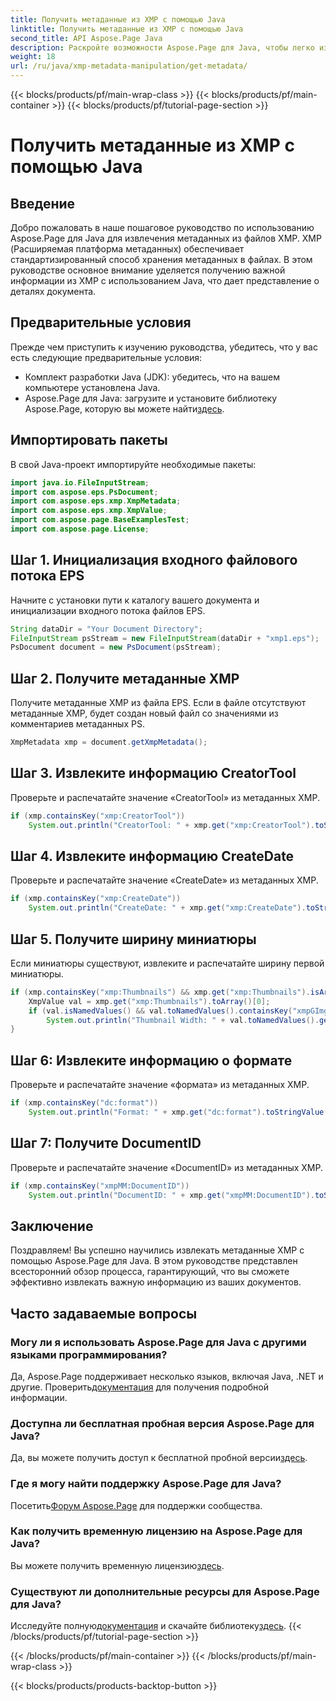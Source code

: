 ```yaml
---
title: Получить метаданные из XMP с помощью Java
linktitle: Получить метаданные из XMP с помощью Java
second_title: API Aspose.Page Java
description: Раскройте возможности Aspose.Page для Java, чтобы легко извлекать метаданные XMP. Усовершенствуйте анализ документов с помощью нашего пошагового руководства!
weight: 18
url: /ru/java/xmp-metadata-manipulation/get-metadata/
---
```


{{< blocks/products/pf/main-wrap-class >}}
{{< blocks/products/pf/main-container >}}
{{< blocks/products/pf/tutorial-page-section >}}

# Получить метаданные из XMP с помощью Java

## Введение
Добро пожаловать в наше пошаговое руководство по использованию Aspose.Page для Java для извлечения метаданных из файлов XMP. XMP (Расширяемая платформа метаданных) обеспечивает стандартизированный способ хранения метаданных в файлах. В этом руководстве основное внимание уделяется получению важной информации из XMP с использованием Java, что дает представление о деталях документа.
## Предварительные условия
Прежде чем приступить к изучению руководства, убедитесь, что у вас есть следующие предварительные условия:
- Комплект разработки Java (JDK): убедитесь, что на вашем компьютере установлена Java.
-  Aspose.Page для Java: загрузите и установите библиотеку Aspose.Page, которую вы можете найти[здесь](https://releases.aspose.com/page/java/).
## Импортировать пакеты
В свой Java-проект импортируйте необходимые пакеты:
```java
import java.io.FileInputStream;
import com.aspose.eps.PsDocument;
import com.aspose.eps.xmp.XmpMetadata;
import com.aspose.eps.xmp.XmpValue;
import com.aspose.page.BaseExamplesTest;
import com.aspose.page.License;
```
## Шаг 1. Инициализация входного файлового потока EPS
Начните с установки пути к каталогу вашего документа и инициализации входного потока файлов EPS.
```java
String dataDir = "Your Document Directory";
FileInputStream psStream = new FileInputStream(dataDir + "xmp1.eps");
PsDocument document = new PsDocument(psStream);
```
## Шаг 2. Получите метаданные XMP
Получите метаданные XMP из файла EPS. Если в файле отсутствуют метаданные XMP, будет создан новый файл со значениями из комментариев метаданных PS.
```java
XmpMetadata xmp = document.getXmpMetadata();
```
## Шаг 3. Извлеките информацию CreatorTool
Проверьте и распечатайте значение «CreatorTool» из метаданных XMP.
```java
if (xmp.containsKey("xmp:CreatorTool"))
    System.out.println("CreatorTool: " + xmp.get("xmp:CreatorTool").toStringValue());
```
## Шаг 4. Извлеките информацию CreateDate
Проверьте и распечатайте значение «CreateDate» из метаданных XMP.
```java
if (xmp.containsKey("xmp:CreateDate"))
    System.out.println("CreateDate: " + xmp.get("xmp:CreateDate").toStringValue());
```
## Шаг 5. Получите ширину миниатюры
Если миниатюры существуют, извлеките и распечатайте ширину первой миниатюры.
```java
if (xmp.containsKey("xmp:Thumbnails") && xmp.get("xmp:Thumbnails").isArray()) {
    XmpValue val = xmp.get("xmp:Thumbnails").toArray()[0];
    if (val.isNamedValues() && val.toNamedValues().containsKey("xmpGImg:width"))
        System.out.println("Thumbnail Width: " + val.toNamedValues().get("xmpGImg:width").toInteger());
}
```
## Шаг 6: Извлеките информацию о формате
Проверьте и распечатайте значение «формата» из метаданных XMP.
```java
if (xmp.containsKey("dc:format"))
    System.out.println("Format: " + xmp.get("dc:format").toStringValue());
```
## Шаг 7: Получите DocumentID
Проверьте и распечатайте значение «DocumentID» из метаданных XMP.
```java
if (xmp.containsKey("xmpMM:DocumentID"))
    System.out.println("DocumentID: " + xmp.get("xmpMM:DocumentID").toStringValue());
```
## Заключение
Поздравляем! Вы успешно научились извлекать метаданные XMP с помощью Aspose.Page для Java. В этом руководстве представлен всесторонний обзор процесса, гарантирующий, что вы сможете эффективно извлекать важную информацию из ваших документов.
## Часто задаваемые вопросы
### Могу ли я использовать Aspose.Page для Java с другими языками программирования?
 Да, Aspose.Page поддерживает несколько языков, включая Java, .NET и другие. Проверить[документация](https://reference.aspose.com/page/java/) для получения подробной информации.
### Доступна ли бесплатная пробная версия Aspose.Page для Java?
 Да, вы можете получить доступ к бесплатной пробной версии[здесь](https://releases.aspose.com/).
### Где я могу найти поддержку Aspose.Page для Java?
 Посетить[Форум Aspose.Page](https://forum.aspose.com/c/page/39) для поддержки сообщества.
### Как получить временную лицензию на Aspose.Page для Java?
 Вы можете получить временную лицензию[здесь](https://purchase.aspose.com/temporary-license/).
### Существуют ли дополнительные ресурсы для Aspose.Page для Java?
 Исследуйте полную[документация](https://reference.aspose.com/page/java/) и скачайте библиотеку[здесь](https://releases.aspose.com/page/java/).
{{< /blocks/products/pf/tutorial-page-section >}}

{{< /blocks/products/pf/main-container >}}
{{< /blocks/products/pf/main-wrap-class >}}

{{< blocks/products/products-backtop-button >}}
